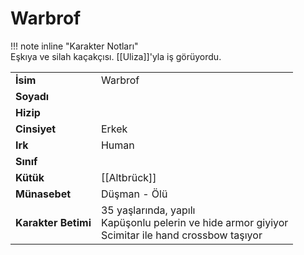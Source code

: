 # Warbrof   
  
  
!!! note inline "Karakter Notları"  
	Eşkıya ve silah kaçakçısı. [[Uliza]]'yla iş görüyordu.  
  
  
|  |  |  
|---|---|  
| **İsim** | Warbrof |  
| **Soyadı** |  |  
| **Hizip** |  |  
| **Cinsiyet** | Erkek |  
| **Irk** | Human |  
| **Sınıf** |  |  
| **Kütük** | [[Altbrück]] |  
| **Münasebet** | Düşman - Ölü |  
| **Karakter Betimi** | 35 yaşlarında, yapılı<br>Kapüşonlu pelerin ve hide armor giyiyor<br>Scimitar ile hand crossbow taşıyor |  
